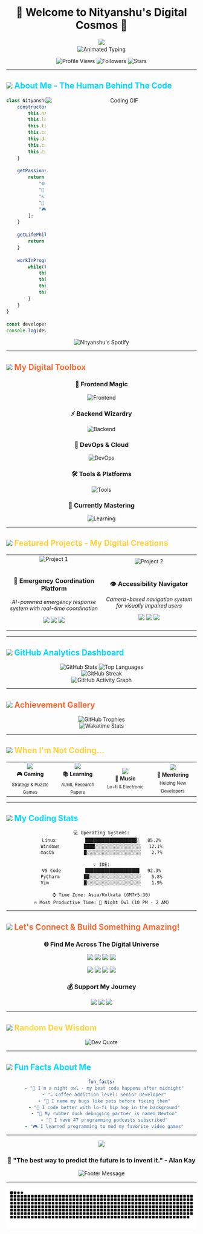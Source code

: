 # <div align="center">🌌 Welcome to Nityanshu's Digital Cosmos 🌌</div>

<div align="center">
  <img src="https://capsule-render.vercel.app/api?type=waving&color=gradient&customColorList=6,11,20&height=300&section=header&text=Nityanshu%20Ranawat&fontSize=50&fontAlignY=40&desc=Full-Stack%20Developer%20%7C%20AI%20Enthusiast%20%7C%20Problem%20Solver&descAlignY=60&descAlign=50" />
</div>

<div align="center">
  <img src="https://readme-typing-svg.herokuapp.com?font=Orbitron&size=35&duration=3000&pause=1000&color=00D9FF&center=true&vCenter=true&multiline=true&repeat=true&width=800&height=100&lines=%F0%9F%9A%80+Crafting+Digital+Experiences;%F0%9F%A4%96+AI+%7C+Blockchain+%7C+Full-Stack;%F0%9F%8C%9F+Building+Tomorrow's+Solutions+Today!" alt="Animated Typing" />
</div>

<p align="center">
  <img src="https://komarev.com/ghpvc/?username=nityanshu31&style=for-the-badge&color=00d9ff&label=COSMIC+VISITORS" alt="Profile Views" />
  <img src="https://img.shields.io/github/followers/nityanshu31?style=for-the-badge&color=ff6b35&label=STELLAR+FOLLOWERS" alt="Followers" />
  <img src="https://img.shields.io/github/stars/nityanshu31?style=for-the-badge&color=ffd23f&label=GITHUB+STARS" alt="Stars" />
</p>

---

## <img src="https://media.giphy.com/media/iY8CRBdQXODJSCERIr/giphy.gif" width="35"> <span style="color: #00D9FF;">About Me - The Human Behind The Code</span>

<div align="center">
  <img align="right" alt="Coding GIF" width="400" src="https://media.giphy.com/media/qgQUggAC3Pfv687qPC/giphy.gif" />
</div>

```javascript
class NityanshuRanawat {
    constructor() {
        this.name = "Nityanshu Ranawat";
        this.location = "Vadodara, Gujarat, India 🇮🇳";
        this.title = "Full-Stack Developer & Innovation Architect";
        this.company = "Building the Future";
        this.dailyRoutine = ["☕ Coffee", "💻 Code", "🧠 Learn", "🚀 Innovate"];
        this.currentlyWorking = "Emergency Coordination Platform";
        this.currentlyLearning = ["Advanced AI/ML", "Cloud Architecture", "Web3"];
    }

    getPassions() {
        return [
            "🌐 Building scalable web applications",
            "🤖 Integrating AI into real-world solutions", 
            "♿ Creating accessible technology for everyone",
            "🔗 Exploring blockchain and decentralization",
            "🎮 Experimenting with interactive experiences"
        ];
    }

    getLifePhilosophy() {
        return "Code is poetry, bugs are just plot twists! 🎭";
    }

    workInProgress() {
        while(this.isAwake()) {
            this.code();
            this.debug();
            this.innovate();
            this.repeat();
        }
    }
}

const developer = new NityanshuRanawat();
console.log(developer.getPassions());
```

<div align="center">
  <img src="https://spotify-github-profile.vercel.app/api/spotify-playing" alt="Nityanshu's Spotify" />
</div>

---

## <img src="https://media.giphy.com/media/WUlplcMpOCEmTGBtBW/giphy.gif" width="35"> <span style="color: #FF6B35;">My Digital Toolbox</span>

<div align="center">

### 🎨 **Frontend Magic**
<p>
  <img src="https://skillicons.dev/icons?i=react,nextjs,js,ts,html,css,tailwind,sass,bootstrap,redux" alt="Frontend" />
</p>

### ⚡ **Backend Wizardry**  
<p>
  <img src="https://skillicons.dev/icons?i=nodejs,python,flask,express,fastapi,mongodb,mysql,postgresql,redis" alt="Backend" />
</p>

### 🚀 **DevOps & Cloud**
<p>
  <img src="https://skillicons.dev/icons?i=docker,kubernetes,aws,gcp,vercel,netlify,heroku,nginx" alt="DevOps" />
</p>

### 🛠️ **Tools & Platforms**
<p>
  <img src="https://skillicons.dev/icons?i=git,github,vscode,figma,postman,linux,bash" alt="Tools" />
</p>

### 🔮 **Currently Mastering**
<p>
  <img src="https://skillicons.dev/icons?i=tensorflow,pytorch,solidity,threejs,graphql,prisma" alt="Learning" />
</p>

</div>

---

## <img src="https://media.giphy.com/media/VgCDAzcKvsR6OM0uWg/giphy.gif" width="50"> <span style="color: #FFD23F;">Featured Projects - My Digital Creations</span>

<div align="center">
  <table>
    <tr>
      <td width="50%" align="center">
        <img src="https://github-readme-stats.vercel.app/api/pin/?username=nityanshu31&repo=emergency-coordination-platform&theme=tokyonight&hide_border=true&bg_color=0D1117&title_color=00D9FF&text_color=FFFFFF&icon_color=FF6B35" alt="Project 1" />
        <br><br>
        <h3>🚨 Emergency Coordination Platform</h3>
        <p><em>AI-powered emergency response system with real-time coordination</em></p>
        <p>
          <img src="https://img.shields.io/badge/React-61DAFB?style=flat-square&logo=react&logoColor=black" />
          <img src="https://img.shields.io/badge/Node.js-339933?style=flat-square&logo=nodedotjs&logoColor=white" />
          <img src="https://img.shields.io/badge/AI/ML-FF6B35?style=flat-square&logo=tensorflow&logoColor=white" />
        </p>
      </td>
      <td width="50%" align="center">
        <img src="https://github-readme-stats.vercel.app/api/pin/?username=nityanshu31&repo=accessibility-navigator&theme=tokyonight&hide_border=true&bg_color=0D1117&title_color=00D9FF&text_color=FFFFFF&icon_color=FF6B35" alt="Project 2" />
        <br><br>
        <h3>👁️ Accessibility Navigator</h3>
        <p><em>Camera-based navigation system for visually impaired users</em></p>
        <p>
          <img src="https://img.shields.io/badge/React_Native-20232A?style=flat-square&logo=react&logoColor=61DAFB" />
          <img src="https://img.shields.io/badge/Computer_Vision-FF6B35?style=flat-square&logo=opencv&logoColor=white" />
          <img src="https://img.shields.io/badge/TensorFlow-FF6F00?style=flat-square&logo=tensorflow&logoColor=white" />
        </p>
      </td>
    </tr>
  </table>
</div>

---

## <img src="https://media.giphy.com/media/W5eoZHPpUx9sapR0eu/giphy.gif" width="35"> <span style="color: #00D9FF;">GitHub Analytics Dashboard</span>

<div align="center">
  <img height="180em" src="https://github-readme-stats.vercel.app/api?username=nityanshu31&show_icons=true&theme=tokyonight&include_all_commits=true&count_private=true&hide_border=true&bg_color=0D1117&title_color=00D9FF&text_color=FFFFFF&icon_color=FF6B35" alt="GitHub Stats" />
  <img height="180em" src="https://github-readme-stats.vercel.app/api/top-langs/?username=nityanshu31&layout=compact&theme=tokyonight&hide_border=true&bg_color=0D1117&title_color=00D9FF&text_color=FFFFFF" alt="Top Languages" />
</div>

<div align="center">
  <img src="https://github-readme-streak-stats.herokuapp.com/?user=nityanshu31&theme=tokyonight&hide_border=true&background=0D1117&ring=00D9FF&fire=FF6B35&currStreakLabel=FFFFFF" alt="GitHub Streak" />
</div>

<div align="center">
  <img src="https://github-readme-activity-graph.vercel.app/graph?username=nityanshu31&bg_color=0D1117&color=FFFFFF&line=00D9FF&point=FF6B35&area=true&hide_border=true&custom_title=Contribution%20Graph" alt="GitHub Activity Graph" />
</div>

---

## <img src="https://media.giphy.com/media/QssGEmpSoAreOjvbbl/giphy.gif" width="35"> <span style="color: #FF6B35;">Achievement Gallery</span>

<div align="center">
  <img src="https://github-profile-trophy.vercel.app/?username=nityanshu31&theme=onedark&no-frame=true&column=4&margin-w=15&margin-h=15" alt="GitHub Trophies" />
</div>

<div align="center">
  <img src="https://github-readme-stats.vercel.app/api/wakatime?username=nityanshu31&theme=tokyonight&hide_border=true&bg_color=0D1117&title_color=00D9FF&text_color=FFFFFF" alt="Wakatime Stats" />
</div>

---

## <img src="https://media.giphy.com/media/LnQjpWaON8nhr21vNW/giphy.gif" width="35"> <span style="color: #FFD23F;">When I'm Not Coding...</span>

<div align="center">
  <table>
    <tr>
      <td align="center" width="25%">
        <img src="https://media.giphy.com/media/3oKIPnAiaMCws8nOsE/giphy.gif" width="100px"><br>
        <b>🎮 Gaming</b><br>
        <sub>Strategy & Puzzle Games</sub>
      </td>
      <td align="center" width="25%">
        <img src="https://media.giphy.com/media/WoWm8YzFQJg5i/giphy.gif" width="100px"><br>
        <b>📚 Learning</b><br>
        <sub>AI/ML Research Papers</sub>
      </td>
      <td align="center" width="25%">
        <img src="https://media.giphy.com/media/KAq5w47R9rmTuvWOWa/giphy.gif" width="100px"><br>
        <b>🎵 Music</b><br>
        <sub>Lo-fi & Electronic</sub>
      </td>
      <td align="center" width="25%">
        <img src="https://media.giphy.com/media/scZPhLqaVOM1qG4lT9/giphy.gif" width="100px"><br>
        <b>🌱 Mentoring</b><br>
        <sub>Helping New Developers</sub>
      </td>
    </tr>
  </table>
</div>

---

## <img src="https://media.giphy.com/media/LnQjpWaON8nhr21vNW/giphy.gif" width="25"> <span style="color: #00D9FF;">My Coding Stats</span>

<div align="center">
  
```text
💻 Operating Systems:
Linux           ███████████████████░   85.2%
Windows         ████░░░░░░░░░░░░░░░░░   12.1%
macOS           █░░░░░░░░░░░░░░░░░░░░    2.7%

💡 IDE:
VS Code         ████████████████████   92.3%
PyCharm         ██░░░░░░░░░░░░░░░░░░░    5.8%
Vim             █░░░░░░░░░░░░░░░░░░░░    1.9%

⌚ Time Zone: Asia/Kolkata (GMT+5:30)
🔥 Most Productive Time: 🌙 Night Owl (10 PM - 2 AM)
```

</div>

---

## <img src="https://media.giphy.com/media/QssGEmpSoAreOjvbbl/giphy.gif" width="35"> <span style="color: #FF6B35;">Let's Connect & Build Something Amazing!</span>

<div align="center">

### 🌐 **Find Me Across The Digital Universe**

<p>
<a href="https://linkedin.com/in/nityanshu-ranawat"><img src="https://img.shields.io/badge/LinkedIn-0077B5?style=for-the-badge&logo=linkedin&logoColor=white&labelColor=0077B5" /></a>
<a href="https://twitter.com/nityanshu31"><img src="https://img.shields.io/badge/Twitter-1DA1F2?style=for-the-badge&logo=twitter&logoColor=white&labelColor=1DA1F2" /></a>
<a href="https://instagram.com/nityanshu31"><img src="https://img.shields.io/badge/Instagram-E4405F?style=for-the-badge&logo=instagram&logoColor=white&labelColor=E4405F" /></a>
<a href="mailto:nityanshu.ranawat@gmail.com"><img src="https://img.shields.io/badge/Gmail-D14836?style=for-the-badge&logo=gmail&logoColor=white&labelColor=D14836" /></a>
</p>

<p>
<a href="https://dev.to/nityanshu31"><img src="https://img.shields.io/badge/Dev.to-0A0A0A?style=for-the-badge&logo=devdotto&logoColor=white&labelColor=0A0A0A" /></a>
<a href="https://medium.com/@nityanshu31"><img src="https://img.shields.io/badge/Medium-12100E?style=for-the-badge&logo=medium&logoColor=white&labelColor=12100E" /></a>
<a href="https://stackoverflow.com/users/nityanshu31"><img src="https://img.shields.io/badge/Stack_Overflow-FE7A16?style=for-the-badge&logo=stack-overflow&logoColor=white&labelColor=FE7A16" /></a>
<a href="https://discord.gg/nityanshu31"><img src="https://img.shields.io/badge/Discord-7289DA?style=for-the-badge&logo=discord&logoColor=white&labelColor=7289DA" /></a>
</p>

### 💰 **Support My Journey**
<p>
<a href="https://buymeacoffee.com/nityanshu31"><img src="https://img.shields.io/badge/Buy_Me_A_Coffee-FFDD00?style=for-the-badge&logo=buy-me-a-coffee&logoColor=black&labelColor=FFDD00" /></a>
<a href="https://ko-fi.com/nityanshu31"><img src="https://img.shields.io/badge/Ko--fi-F16061?style=for-the-badge&logo=ko-fi&logoColor=white&labelColor=F16061" /></a>
<a href="https://patreon.com/nityanshu31"><img src="https://img.shields.io/badge/Patreon-F96854?style=for-the-badge&logo=patreon&logoColor=white&labelColor=F96854" /></a>
</p>

</div>

---

## <img src="https://media.giphy.com/media/12oufCB0MyZ1Go/giphy.gif" width="35"> <span style="color: #FFD23F;">Random Dev Wisdom</span>

<div align="center">
  <img src="https://quotes-github-readme.vercel.app/api?type=horizontal&theme=tokyonight&border=true&quote=Code%20is%20like%20humor.%20When%20you%20have%20to%20explain%20it,%20it's%20bad.&author=Cory%20House" alt="Dev Quote" />
</div>

---

## <img src="https://media.giphy.com/media/ObNTw8Uzwy6KQ/giphy.gif" width="35"> <span style="color: #00D9FF;">Fun Facts About Me</span>

<div align="center">

```yaml
fun_facts:
  - "🌙 I'm a night owl - my best code happens after midnight"
  - "☕ Coffee addiction level: Senior Developer"
  - "🐛 I name my bugs like pets before fixing them"
  - "🎵 I code better with lo-fi hip hop in the background"
  - "🚀 My rubber duck debugging partner is named Newton"
  - "📱 I have 47 programming podcasts subscribed"
  - "🎮 I learned programming to mod my favorite video games"
```

</div>

---

<div align="center">
  <img src="https://capsule-render.vercel.app/api?type=waving&color=gradient&customColorList=6,11,20&height=200&section=footer&text=Thanks%20for%20exploring%20my%20universe!&fontSize=20&fontAlignY=70&animation=twinkling&fontColor=gradient" />
</div>

<div align="center">

### 🚀 **"The best way to predict the future is to invent it."** - Alan Kay

<img src="https://readme-typing-svg.herokuapp.com?font=Fira+Code&size=22&duration=3000&pause=1000&color=00D9FF&center=true&vCenter=true&width=600&lines=⭐+Star+my+repos+if+you+find+them+interesting!;🤝+Always+open+to+collaboration!;📫+Let's+build+something+amazing+together!" alt="Footer Message" />

</div>

---

<div align="center">
  <img src="https://raw.githubusercontent.com/platane/snk/output/github-contribution-grid-snake-dark.svg" alt="Snake animation" />
</div>
